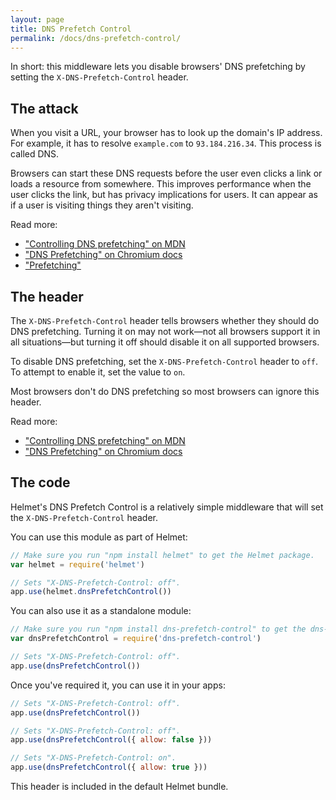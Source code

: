 ```yaml
---
layout: page
title: DNS Prefetch Control
permalink: /docs/dns-prefetch-control/
---
```

In short: this middleware lets you disable browsers' DNS prefetching by setting the `X-DNS-Prefetch-Control` header.

The attack
----------

When you visit a URL, your browser has to look up the domain's IP address. For example, it has to resolve `example.com` to `93.184.216.34`. This process is called DNS.

Browsers can start these DNS requests before the user even clicks a link or loads a resource from somewhere. This improves performance when the user clicks the link, but has privacy implications for users. It can appear as if a user is visiting things they aren't visiting.

Read more:

- ["Controlling DNS prefetching" on MDN](https://developer.mozilla.org/en-US/docs/Web/HTTP/Controlling_DNS_prefetching)
- ["DNS Prefetching" on Chromium docs](https://dev.chromium.org/developers/design-documents/dns-prefetching)
- ["Prefetching"](https://www.keycdn.com/support/prefetching/)

The header
----------

The `X-DNS-Prefetch-Control` header tells browsers whether they should do DNS prefetching. Turning it on may not work—not all browsers support it in all situations—but turning it off should disable it on all supported browsers.

To disable DNS prefetching, set the `X-DNS-Prefetch-Control` header to `off`. To attempt to enable it, set the value to `on`.

Most browsers don't do DNS prefetching so most browsers can ignore this header.

Read more:

- ["Controlling DNS prefetching" on MDN](https://developer.mozilla.org/en-US/docs/Web/HTTP/Controlling_DNS_prefetching)
- ["DNS Prefetching" on Chromium docs](https://dev.chromium.org/developers/design-documents/dns-prefetching)

The code
--------

Helmet's DNS Prefetch Control is a relatively simple middleware that will set the `X-DNS-Prefetch-Control` header.

You can use this module as part of Helmet:

```javascript
// Make sure you run "npm install helmet" to get the Helmet package.
var helmet = require('helmet')

// Sets "X-DNS-Prefetch-Control: off".
app.use(helmet.dnsPrefetchControl())
```

You can also use it as a standalone module:

```javascript
// Make sure you run "npm install dns-prefetch-control" to get the dns-prefetch-control package.
var dnsPrefetchControl = require('dns-prefetch-control')

// Sets "X-DNS-Prefetch-Control: off".
app.use(dnsPrefetchControl())
```

Once you've required it, you can use it in your apps:

```javascript
// Sets "X-DNS-Prefetch-Control: off".
app.use(dnsPrefetchControl())

// Sets "X-DNS-Prefetch-Control: off".
app.use(dnsPrefetchControl({ allow: false }))

// Sets "X-DNS-Prefetch-Control: on".
app.use(dnsPrefetchControl({ allow: true }))
```

This header is included in the default Helmet bundle.
